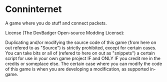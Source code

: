 # Conninternet
A game where you do stuff and connect packets.

License (The DevBadger Open-source Modding License):

Duplicating and/or modifying the source code of this game (from here on out refered to as "Source") is strictly prohibited, except for certain cases. You can take bits or all of (refered to here on out as "snippets") a certain script for use in your own game project IF and ONLY IF you credit me in the credits or someplace else. The certain case where you can modify the code of this game is when you are developing a modification, as supported in-game.
